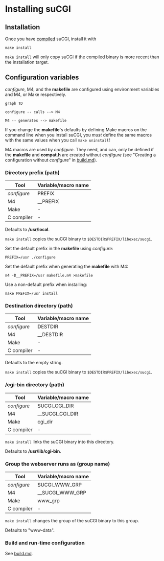 # Installing suCGI

## Installation

Once you have [compiled](building.md) suCGI, install it with

    make install

`make install` will only copy suCGI if the compiled binary
is more recent than the installation target.


## Configuration variables

*configure*, M4, and the **makefile** are configured using environment
variables and M4, or Make respectively.

```mermaid
graph TD

configure -- calls --> M4

M4 -- generates --> makefile
```

If you change the **makefile**'s defaults by defining Make macros on the
command line when you install suCGI, you *must* define the same macros with
the same values when you call `make uninstall`!

M4 macros are used by *configure*. They need, and can, only be defined
if the **makefile** and **compat.h** are created without *configure*
(see "Creating a configuration without *configure*" in [build.md]).

### Directory prefix (path)

| Tool        | Variable/macro name |
| ----------- | ------------------- |
| *configure* | PREFIX              |
| M4          | __PREFIX            |
| Make        | -                   |
| C compiler  | -                   |

Defaults to **/usr/local**.

`make install` copies the suCGI binary to `$DESTDIR$PREFIX/libexec/sucgi`.

Set the default prefix in the **makefile** using *configure*:

    PREFIX=/usr ./configure

Set the default prefix when generating the **makefile** with M4:

    m4 -D__PREFIX=/usr makefile.m4 >makefile

Use a non-default prefix when installing:

    make PREFIX=/usr install

### Destination directory (path)

| Tool        | Variable/macro name |
| ----------- | ------------------- |
| *configure* | DESTDIR             |
| M4          | __DESTDIR           |
| Make        | -                   |
| C compiler  | -                   |

Defaults to the empty string.

`make install` copies the suCGI binary to `$DESTDIR$PREFIX/libexec/sucgi`.

### **/cgi-bin** directory (path)

| Tool        | Variable/macro name |
| ----------- | ------------------- |
| *configure* | SUCGI_CGI_DIR       |
| M4          | __SUCGI_CGI_DIR     |
| Make        | cgi_dir             |
| C compiler  | -                   |

`make install` links the suCGI binary into this directory.

Defaults to **/usr/lib/cgi-bin**.

### Group the webserver runs as (group name)

| Tool        | Variable/macro name |
| ----------- | ------------------- |
| *configure* | SUCGI_WWW_GRP       |
| M4          | __SUCGI_WWW_GRP     |
| Make        | www_grp             |
| C compiler  | -                   |

`make install` changes the group of the suCGI binary to this group.

Defaults to "www-data".


### Build and run-time configuration

See [build.md].

[build.md]: build.md
